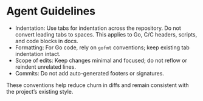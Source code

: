 # Agent Guidelines

- Indentation: Use tabs for indentation across the repository. Do not convert leading tabs to spaces. This applies to Go, C/C headers, scripts, and code blocks in docs.
- Formatting: For Go code, rely on `gofmt` conventions; keep existing tab indentation intact.
- Scope of edits: Keep changes minimal and focused; do not reflow or reindent unrelated lines.
- Commits: Do not add auto-generated footers or signatures.

These conventions help reduce churn in diffs and remain consistent with the project’s existing style.
